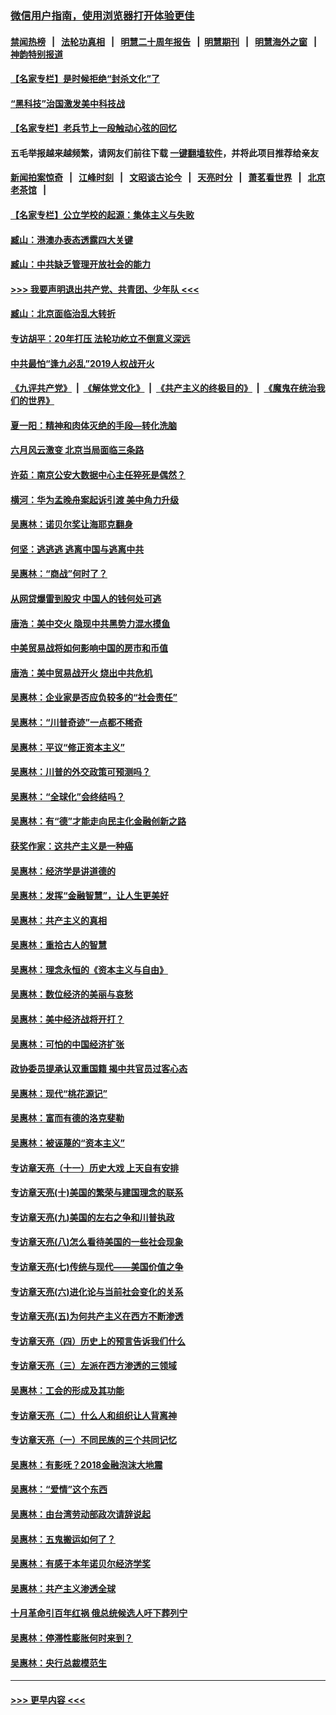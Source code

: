 ### [微信用户指南，使用浏览器打开体验更佳](https://github.com/gfw-breaker/banned-news1/blob/master/indexes/wechat-guide.md?t=0)
#### [禁闻热榜](热点新闻.md?t=0)  &nbsp;&nbsp;|&nbsp;&nbsp; [法轮功真相](https://github.com/gfw-breaker/truth/blob/master/README.md?t=0) &nbsp;&nbsp;|&nbsp;&nbsp; [明慧二十周年报告](https://github.com/gfw-breaker/mh-reports/blob/master/README.md?t=0) &nbsp;&nbsp;|&nbsp;&nbsp;[明慧期刊](https://github.com/gfw-breaker/mh-qikan) &nbsp;&nbsp;|&nbsp;&nbsp; [明慧海外之窗](https://github.com/gfw-breaker/mh-news/blob/master/README.md?t=0) &nbsp;&nbsp;|&nbsp;&nbsp; [神韵特别报道](https://github.com/gfw-breaker/mh-news/blob/master/shenyun.md?t=0)
#### [【名家专栏】是时候拒绝“封杀文化”了](../pages/nsc423/n11814093.md?t=02100922) 
#### [“黑科技”治国激发美中科技战](../pages/nsc423/n11638056.md?t=02100922) 
#### [【名家专栏】老兵节上一段触动心弦的回忆](../pages/nsc423/n11646016.md?t=02100922) 
#### 五毛举报越来越频繁，请网友们前往下载 [一键翻墙软件](https://github.com/gfw-breaker/ssr-accounts)，并将此项目推荐给亲友
#### [新闻拍案惊奇](https://github.com/gfw-breaker/banned-news1/blob/master/pages/link4.md) &nbsp;&nbsp;|&nbsp;&nbsp; [江峰时刻](https://github.com/gfw-breaker/banned-news1/blob/master/pages/link4.md) &nbsp;&nbsp;|&nbsp;&nbsp; [文昭谈古论今](https://github.com/gfw-breaker/banned-news1/blob/master/pages/link4.md) &nbsp;&nbsp;|&nbsp;&nbsp; [天亮时分](https://github.com/gfw-breaker/banned-news1/blob/master/pages/link4.md) &nbsp;&nbsp;|&nbsp;&nbsp; [萧茗看世界](https://github.com/gfw-breaker/banned-news1/blob/master/pages/link4.md) &nbsp;&nbsp;|&nbsp;&nbsp; [北京老茶馆](https://github.com/gfw-breaker/banned-news1/blob/master/pages/link4.md) &nbsp;&nbsp;|&nbsp;&nbsp; 
#### [【名家专栏】公立学校的起源：集体主义与失败](../pages/nsc423/n11601833.md?t=02100922) 
#### [臧山：港澳办表态透露四大关键](../pages/nsc423/n11421628.md?t=02100922) 
#### [臧山：中共缺乏管理开放社会的能力](../pages/nsc423/n11407457.md?t=02100922) 
#### [>>> 我要声明退出共产党、共青团、少年队 <<<](https://github.com/begood0513/goodnews/blob/master/quit/letter.md) 
#### [臧山：北京面临治乱大转折](../pages/nsc423/n11406895.md?t=02100922) 
#### [专访胡平：20年打压 法轮功屹立不倒意义深远](../pages/nsc423/n11398800.md?t=02100922) 
#### [中共最怕“逢九必乱”2019人权战开火](../pages/nsc423/n11385248.md?t=02100922) 
#### [《九评共产党》](https://github.com/begood0513/9ping.md/blob/master/README.md) &nbsp;|&nbsp; [《解体党文化》](../../../../jtdwh.md/blob/master/README.md)  &nbsp;|&nbsp; [《共产主义的终极目的》](../../../../gczydzjmd.md/blob/master/README.md) &nbsp;|&nbsp; [《魔鬼在统治我们的世界》](../../../../mgztzwmdsj.md/blob/master/README.md) 
#### [夏一阳：精神和肉体灭绝的手段—转化洗脑](../pages/nsc423/n11368250.md?t=02100922) 
#### [六月风云激变 北京当局面临三条路](../pages/nsc423/n11313668.md?t=02100922) 
#### [许茹：南京公安大数据中心主任猝死是偶然？](../pages/nsc423/n11064744.md?t=02100922) 
#### [横河：华为孟晚舟案起诉引渡 美中角力升级](../pages/nsc423/n11027230.md?t=02100922) 
#### [吴惠林：诺贝尔奖让海耶克翻身](../pages/nsc423/n10890049.md?t=02100922) 
#### [何坚：逃逃逃 逃离中国与逃离中共](../pages/nsc423/n10592891.md?t=02100922) 
#### [吴惠林：“商战”何时了？](../pages/nsc423/n10573558.md?t=02100922) 
#### [从网贷爆雷到股灾 中国人的钱何处可逃](../pages/nsc423/n10572800.md?t=02100922) 
#### [唐浩：美中交火 隐现中共黑势力混水摸鱼](../pages/nsc423/n10544040.md?t=02100922) 
#### [中美贸易战将如何影响中国的房市和币值](../pages/nsc423/n10543697.md?t=02100922) 
#### [唐浩：美中贸易战开火 烧出中共危机](../pages/nsc423/n10540126.md?t=02100922) 
#### [吴惠林：企业家是否应负较多的“社会责任”](../pages/nsc423/n10535022.md?t=02100922) 
#### [吴惠林：“川普奇迹”一点都不稀奇](../pages/nsc423/n10512808.md?t=02100922) 
#### [吴惠林：平议“修正资本主义”](../pages/nsc423/n10495724.md?t=02100922) 
#### [吴惠林：川普的外交政策可预测吗？](../pages/nsc423/n10462387.md?t=02100922) 
#### [吴惠林：“全球化”会终结吗？](../pages/nsc423/n10452838.md?t=02100922) 
#### [吴惠林：有“德”才能走向民主化金融创新之路](../pages/nsc423/n10432292.md?t=02100922) 
#### [获奖作家：这共产主义是一种癌](../pages/nsc423/n10431541.md?t=02100922) 
#### [吴惠林：经济学是讲道德的](../pages/nsc423/n10398014.md?t=02100922) 
#### [吴惠林：发挥“金融智慧”，让人生更美好](../pages/nsc423/n10375019.md?t=02100922) 
#### [吴惠林：共产主义的真相](../pages/nsc423/n10351394.md?t=02100922) 
#### [吴惠林：重拾古人的智慧](../pages/nsc423/n10337691.md?t=02100922) 
#### [吴惠林：理念永恒的《资本主义与自由》](../pages/nsc423/n10316274.md?t=02100922) 
#### [吴惠林：数位经济的美丽与哀愁](../pages/nsc423/n10292946.md?t=02100922) 
#### [吴惠林：美中经济战将开打？](../pages/nsc423/n10258825.md?t=02100922) 
#### [吴惠林：可怕的中国经济扩张](../pages/nsc423/n10219147.md?t=02100922) 
#### [政协委员提承认双重国籍 揭中共官员过客心态](../pages/nsc423/n10208809.md?t=02100922) 
#### [吴惠林：现代“桃花源记”](../pages/nsc423/n10185234.md?t=02100922) 
#### [吴惠林：富而有德的洛克斐勒](../pages/nsc423/n10142264.md?t=02100922) 
#### [吴惠林：被诬蔑的“资本主义”](../pages/nsc423/n10124816.md?t=02100922) 
#### [专访章天亮（十一）历史大戏 上天自有安排](../pages/nsc423/n10094905.md?t=02100922) 
#### [专访章天亮(十)美国的繁荣与建国理念的联系](../pages/nsc423/n10094899.md?t=02100922) 
#### [专访章天亮(九)美国的左右之争和川普执政](../pages/nsc423/n10094889.md?t=02100922) 
#### [专访章天亮(八)怎么看待美国的一些社会现象](../pages/nsc423/n10094857.md?t=02100922) 
#### [专访章天亮(七)传统与现代——美国价值之争](../pages/nsc423/n10093140.md?t=02100922) 
#### [专访章天亮(六)进化论与当前社会变化的关系](../pages/nsc423/n10092036.md?t=02100922) 
#### [专访章天亮(五)为何共产主义在西方不断渗透](../pages/nsc423/n10083620.md?t=02100922) 
#### [专访章天亮（四）历史上的预言告诉我们什么](../pages/nsc423/n10083606.md?t=02100922) 
#### [专访章天亮（三）左派在西方渗透的三领域](../pages/nsc423/n10081115.md?t=02100922) 
#### [吴惠林：工会的形成及其功能](../pages/nsc423/n10080633.md?t=02100922) 
#### [专访章天亮（二）什么人和组织让人背离神](../pages/nsc423/n10076637.md?t=02100922) 
#### [专访章天亮（一）不同民族的三个共同记忆](../pages/nsc423/n10074188.md?t=02100922) 
#### [吴惠林：有影呒？2018金融泡沫大地震](../pages/nsc423/n10040534.md?t=02100922) 
#### [吴惠林：“爱情”这个东西](../pages/nsc423/n10019423.md?t=02100922) 
#### [吴惠林：由台湾劳动部政次请辞说起](../pages/nsc423/n9979679.md?t=02100922) 
#### [吴惠林：五鬼搬运如何了？](../pages/nsc423/n9925338.md?t=02100922) 
#### [吴惠林：有感于本年诺贝尔经济学奖](../pages/nsc423/n9871883.md?t=02100922) 
#### [吴惠林：共产主义渗透全球](../pages/nsc423/n9812748.md?t=02100922) 
#### [十月革命引百年红祸 俄总统候选人吁下葬列宁](../pages/nsc423/n9810182.md?t=02100922) 
#### [吴惠林：停滞性膨胀何时来到？](../pages/nsc423/n9764136.md?t=02100922) 
#### [吴惠林：央行总裁模范生](../pages/nsc423/n9728134.md?t=02100922) 

----
#### [ >>> 更早内容 <<< ](../indexes/nsc423-earlier.md)
